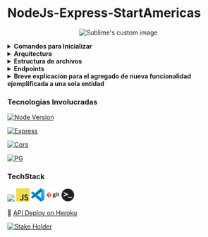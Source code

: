 
# NodeJs-Express-StartAmericas 
<p align="center">
  <img src="https://raw.githubusercontent.com/MicaelliMedeiros/micaellimedeiros/master/image/computer-illustration.png" alt="Sublime's custom image" min-width="400px" max-width="1000px" width="600px" height="400px" alt="Computador iuriCode"/>
</p>


<details>
  <summary><strong>Comandos para Inicializar</strong></summary>

#### Comando para instalar Dependencias 

    npm install  

#### Comando para Ejecutar el Proyecto

    node server.js || npm start
    
- *Comienza a escuchar en el puerto [localhost 5000](http://localhost:5000/)*

</details>

<details>
    <summary><strong>Arquitectura</strong></summary>

### MVC (Modelo Vista Controlador)
  Start Servicio de Datos sigue una arquitectura basada en capas la cual es el patrón de diseño que especifica cómo debe ser estructurada una aplicación, así como las capas que van a componer la misma y sus propias funcionalidades, este tipo de diseño fue implementado debido a que existía la necesidad de separar los diferentes aspectos del desarrollo como de qué forma se presenta los datos, donde se maneja la lógica de negocio, mecanismos de almacenamiento (Base de datos), entre otros.
Esta arquitectura se centra en la separación de la aplicación en capas aplicando por muy debajo el principio de separación de preocupaciones (SoC)
La arquitectura en capas consta en dividir la aplicación en capas, con la intención de que cada capa tenga un rol muy definido, como por ejemplo en caso del backend tenga la capa de presentación (JSON,data,etc..), una capa de regla de negocios (Servicios) y una capa de acceso a datos (DAO), la definición del número de capas van de acuerdo a la necesidad que se tenga en cuanto a funcionalidad se desee especificar en una.
 Los diagramas C4 son de gran utilidad para un mejor entendimiento del flujo que se sigue en todo el proceso por lo cual a continuación se muestran de ejemplo los diagramas  c3 y c4 de la entidad proyecto debido a que se repite el mismo flujo para otras entidades:
  
#### Diagrama 1: Diagrama de Clases Perteneciente al Modelo C3
  <p align="center">
  <img src="https://user-images.githubusercontent.com/74753713/145108457-7bbd740a-1fbf-4c2d-9e15-bc466bd56561.png" alt="Sublime's custom image"/>
</p>

#### Diagrama 2: Diagrama de Clases Perteneciente al Modelo C4
<p align="center">
  <img src="https://user-images.githubusercontent.com/74753713/145110042-db6c91e9-352e-418e-8b5d-2ec063a7b43a.png" alt="Sublime's custom image"/>
</p>
  


  

</details>

<details>
  <summary><strong>Estructura de archivos</strong></summary>
  
- Config: En este apartado se encuentran la conexion con la tabla de la base de datos, Startup de la aplicacion, configuracion de Cors, etc.
- Documentation: Se encuentra los archivos sql de los eventos, proyectos y de usuarios. Como tambien se encuentra el postman que nos permite realizar pruebas como los requests, para validar que los endpoints que se crearon trabajen de manera correcta.

- Routes: Se encuentra los Endpoints de la API que responden las peticiones que se realicen a este.

- Services: En esta carpeta se encuentran los servicios, las cuales van a ser llamados para ser actualizados algunos modelos o solicitudes dependiendo el contexto. Es el responsable de crear modelos, recuperar, actualizacion de valores o de recursos, como tambien de la logica de la aplicacion.

    
### Recomendaciones 
    Implementar sequelize
</details>

<details>
    <summary><strong>Endpoints</strong></summary>

|    Tipo  | Peticion                  | URL  	                                          |
|----------|---------------------------|--------------------------------------------------|
|    GET   |  All Users                | http://localhost:5000/extended_form              |
|    GET   |  Users by Id              | http://localhost:5000/extended_form/{id_usuario} |
|    GET   |  Insignias by User Id     | http://localhost:5000/insignias/{id_usuario}     |
|  DELETE  |  Dar de baja un usuario   | http://localhost:5000/disable_user/{id_usuario}  |
|   POST   |  User                     | http://localhost:5000/extended_form/{id_usuario} |
|    PUT   |  User                     | http://localhost:5000/extended_form/{id_usuario} |
|    PUT   |  Insignias by User Id     | http://localhost:5000/extended_form/{id_usuario} |

     <summary><strong>Endpoints Eventos</strong></summary>
  
|    Tipo  | Peticion                               | URL  	                                                                           |
|----------|----------------------------------------|----------------------------------------------------------------------------------|
|    GET   |  All Events                            | http://localhost:5000/eventos              	                                     |
|    GET   |  All Lideres                           | http://localhost:5000/lideres              	                                     |
|    GET   |  All Categories                        | http://localhost:5000/eventos/categorias                                         |
|    GET   |  Events by Id                          | http://localhost:5000/eventos/{id_evento}  	                                     |
|    GET   |  List All Participants in one event    | http://localhost:5000/eventos/participante/{id_evento}  	                       |
|    GET   |  Get All Events by User                | http://localhost:5000/sesion/{id_usuario}/get_my_eventos 	                       |
|  DELETE  |  Delete one event                      | http://localhost:5000/evento/{id_evento}                                         |
|  DELETE  |  Delete participacion                  | hhtp://localhost:5000/eventos/eliminar_participacion/{id_evento}/{id_usuario}    |
|   POST   |  Create Event                          | http://localhost:5000/eventos/crearevento                                        |
|   POST   |  Participation in one event            | http://localhost:5000/eventos/participate_evento/{id_evento}/sesion/{id_usuario} |
|    PUT   |  Update Event                          | http://localhost:5000/actualizar_evento/{id_evento}                              |
|    PUT   |  Update Estado                         | http://localhost:5000/eventos/archivar_evento/{id_evento}                        |
|    PUT   |  Update Estado                         | http://localhost:5000/eventos/mostrar_evento/{id_evento}                         |  
  
</details>


<details>
  <summary><strong>Breve explicacion para el agregado de nueva funcionalidad ejemplificada a una sola entidad</strong></summary>

Para el agregado de nueva funcionalidad en el back end (end points) se debe pensar primeramente en “la clase repositorio” donde se crea y usa la conexión con la base de datos esta aun no usa un framework por lo cual se hará mucho más fácil el acceso a esta mediante una sentencia sql, se debe pensar también qué datos necesitamos que la api nos envíe para poder realizar las consultas necesarias (funcionalidades) por ejemplo lo que se tiene que obtener del body o el header para realizar la funcionalidad, esta capa al ser la más cercana a la base de datos no puede hacer mucha o una gran implementación de la lógica de negocio para eso esta el service donde se maneja esta lógica que por ejemplo permite limpiar los nulos para mostrar el json de una manera más limpia, si se desea implementar algo muy particular en cuanto a funcionalidad de START es preferente la utilización de esta capa y finalmente proyecto route donde se le pone nombre a la funcionalidad (https://servicio-de-datos-respaldo.herokuapp.com/nombre_de_tu_funcionalidad) de modo que la api pueda llamar y realizar esta petición, conectándose inicialmente con proyectos rutas después con proyecto servicio y finalmente con el repositorio que realiza las operaciones en la base de datos.
Como una pequeña aclaración es bueno resaltar que existe más de una tabla con la cual se relaciona directamente la principal de proyectos que en este caso serían categorías_proyectos y imagenes_proyectos 
  
</details>
 




### Tecnologias Involucradas

[![Node Version](https://img.shields.io/badge/Node-v15.8.0-green)](https://nodejs.org/docs/latest-v15.x/api/)

[![Express](https://img.shields.io/badge/Express-v4.17.1-yellow)](http://expressjs.com/en/4x/api.html)

[![Cors](https://img.shields.io/badge/Cors-v2.8.5-orange)](https://www.npmjs.com/package/cors)

[![PG](https://img.shields.io/badge/PG-v8.7.1-brown)](https://node-postgres.com/)
    

### TechStack

<code><img height="30" src="https://emojis.slackmojis.com/emojis/images/1465929657/511/heroku.png?1465929657"></code>
<code><img height="30" src="https://raw.githubusercontent.com/github/explore/80688e429a7d4ef2fca1e82350fe8e3517d3494d/topics/javascript/javascript.png"></code>
<code><img height="30" src="https://raw.githubusercontent.com/github/explore/80688e429a7d4ef2fca1e82350fe8e3517d3494d/topics/visual-studio-code/visual-studio-code.png"></code>
<code><img height="30" src="https://raw.githubusercontent.com/github/explore/80688e429a7d4ef2fca1e82350fe8e3517d3494d/topics/git/git.png"></code>
<code><img height="30" src="https://raw.githubusercontent.com/github/explore/80688e429a7d4ef2fca1e82350fe8e3517d3494d/topics/terminal/terminal.png"></code>


[API deploy on heroku]: https://startamericastogether.herokuapp.com/

🏡 [API Deploy on Heroku][API deploy on heroku]


[![Stake Holder](https://img.shields.io/badge/Cliente-StartAmericasTogether-blue)](https://www.startamericastogether.org/)
